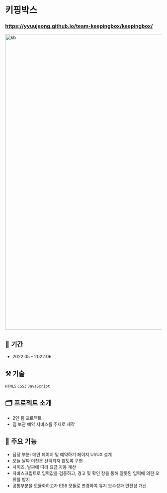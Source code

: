 # 키핑박스

### <https://yyuujeong.github.io/team-keepingbox/keepingbox/>

<img width="948" alt="kb" align="center" src="https://github.com/yyuujeong/team-keepingbox/assets/161145357/b5bf2c70-6855-41be-a9d0-cced19c9390e">

## :date: 기간
- 2022.05 - 2022.06

## :hammer_and_pick: 기술
```HTML5``` ```CSS3``` ```JavaScript```

## :card_index_dividers: 프로젝트 소개
- 2인 팀 프로젝트
- 짐 보관 예약 서비스를 주제로 제작

## :mag_right: 주요 기능
- 담당 부분: 메인 페이지 및 예약하기 페이지 UI/UX 설계
- 오늘 날짜 이전은 선택되지 않도록 구현
- 사이즈, 날짜에 따라 요금 자동 계산
- 자바스크립트로 입력값을 검증하고, 경고 및 확인 창을 통해 잘못된 입력에 의한 오류를 방지
- 공통부분을 모듈화하고자 ES6 모듈로 변경하여 유지 보수성과 안전성 개선
